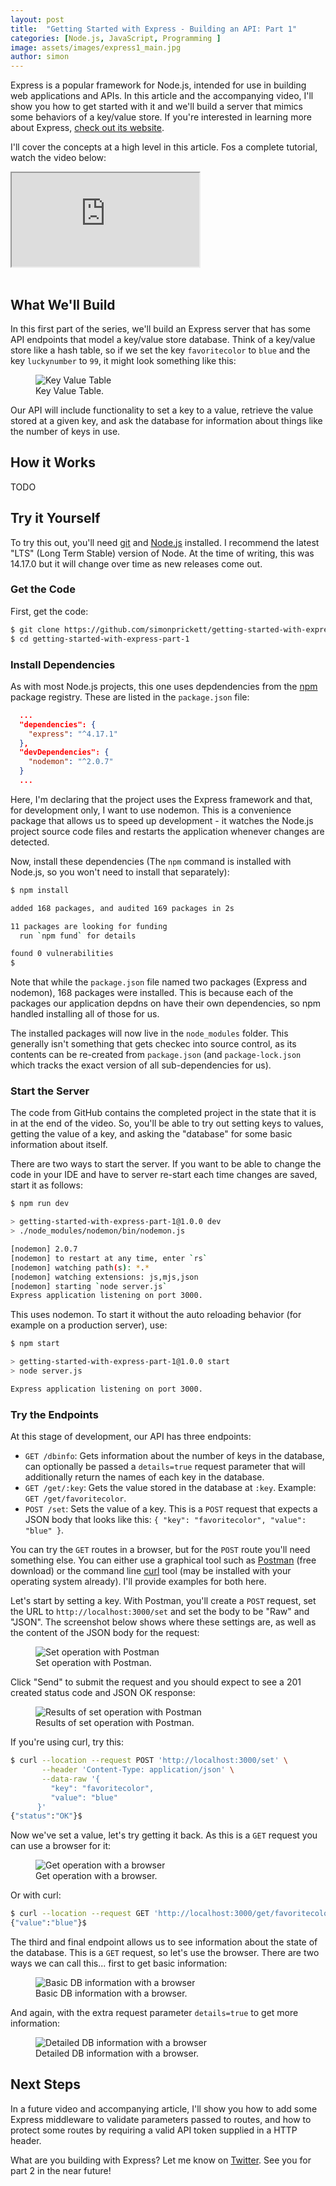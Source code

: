 ```yaml
---
layout: post
title:  "Getting Started with Express - Building an API: Part 1"
categories: [Node.js, JavaScript, Programming ]
image: assets/images/express1_main.jpg
author: simon
---
```

Express is a popular framework for Node.js, intended for use in building web applications and APIs.  In this article and the accompanying video, I'll show you how to get started with it and we'll build a server that mimics some behaviors of a key/value store.  If you're interested in learning more about Express, [check out its website](http://expressjs.com/).

I'll cover the concepts at a high level in this article.  Fos a complete tutorial, watch the video below:

<div class="embed-responsive embed-responsive-16by9">
  <iframe class="embed-responsive-item" src="https://www.youtube.com/embed/Z04bkB7g36E" allowfullscreen></iframe>
</div><br/>

## What We'll Build

In this first part of the series, we'll build an Express server that has some API endpoints that model a key/value store database.  Think of a key/value store like a hash table, so if we set the key `favoritecolor` to `blue` and the key `luckynumber` to `99`, it might look something like this:

<div class="text-center">
  <figure class="figure">
    <img src="{{ site.baseurl }}/assets/images/express1_kvtable.png" class="figure-img img-fluid" alt="Key Value Table">
    <figcaption class="figure-caption text-center">Key Value Table.</figcaption>
  </figure>
</div>

Our API will include functionality to set a key to a value, retrieve the value stored at a given key, and ask the database for information about things like the number of keys in use.

## How it Works

TODO

## Try it Yourself

To try this out, you'll need [git](https://git-scm.com/) and [Node.js](https://nodejs.org/) installed.  I recommend the latest "LTS" (Long Term Stable) version of Node.  At the time of writing, this was 14.17.0 but it will change over time as new releases come out.

### Get the Code

First, get the code:

```bash
$ git clone https://github.com/simonprickett/getting-started-with-express-part-1
$ cd getting-started-with-express-part-1
```

### Install Dependencies

As with most Node.js projects, this one uses depdendencies from the [npm](https://www.npmjs.com/) package registry.  These are listed in the `package.json` file:

```json
  ...
  "dependencies": {
    "express": "^4.17.1"
  },
  "devDependencies": {
    "nodemon": "^2.0.7"
  }
  ...
```

Here, I'm declaring that the project uses the Express framework and that, for development only, I want to use nodemon.  This is a convenience package that allows us to speed up development - it watches the Node.js project source code files and restarts the application whenever changes are detected.

Now, install these dependencies (The `npm` command is installed with Node.js, so you won't need to install that separately):

```bash
$ npm install

added 168 packages, and audited 169 packages in 2s

11 packages are looking for funding
  run `npm fund` for details

found 0 vulnerabilities
$
```

Note that while the `package.json` file named two packages (Express and nodemon), 168 packages were installed.  This is because each of the packages our application depdns on have their own dependencies, so npm handled installing all of those for us.

The installed packages will now live in the `node_modules` folder.  This generally isn't something that gets checkec into source control, as its contents can be re-created from `package.json` (and `package-lock.json` which tracks the exact version of all sub-dependencies for us).

### Start the Server

The code from GitHub contains the completed project in the state that it is in at the end of the video.  So, you'll be able to try out setting keys to values, getting the value of a key, and asking the "database" for some basic information about itself.

There are two ways to start the server.  If you want to be able to change the code in your IDE and have to server re-start each time changes are saved, start it as follows:

```bash
$ npm run dev

> getting-started-with-express-part-1@1.0.0 dev
> ./node_modules/nodemon/bin/nodemon.js

[nodemon] 2.0.7
[nodemon] to restart at any time, enter `rs`
[nodemon] watching path(s): *.*
[nodemon] watching extensions: js,mjs,json
[nodemon] starting `node server.js`
Express application listening on port 3000.
```

This uses nodemon.  To start it without the auto reloading behavior (for example on a production server), use:

```bash
$ npm start

> getting-started-with-express-part-1@1.0.0 start
> node server.js

Express application listening on port 3000.
```

### Try the Endpoints

At this stage of development, our API has three endpoints:

* `GET /dbinfo`: Gets information about the number of keys in the database, can optionally be passed a `details=true` request parameter that will additionally return the names of each key in the database.
* `GET /get/:key`: Gets the value stored in the database at `:key`.  Example: `GET /get/favoritecolor`.
* `POST /set`: Sets the value of a key.  This is a `POST` request that expects a JSON body that looks like this: `{ "key": "favoritecolor", "value": "blue" }`.

You can try the `GET` routes in a browser, but for the `POST` route you'll need something else.  You can either use a graphical tool such as [Postman](https://www.postman.com/) (free download) or the command line [curl](https://curl.se/) tool (may be installed with your operating system already).  I'll provide examples for both here.

Let's start by setting a key.  With Postman, you'll create a `POST` request, set the URL to `http://localhost:3000/set` and set the body to be "Raw" and "JSON".  The screenshot below shows where these settings are, as well as the content of the JSON body for the request:

<figure class="figure">
  <img src="{{ site.baseurl }}/assets/images/express1_postman_set1.png" class="figure-img img-fluid" alt="Set operation with Postman">
  <figcaption class="figure-caption text-center">Set operation with Postman.</figcaption>
</figure>

Click "Send" to submit the request and you should expect to see a 201 created status code and JSON OK response:

<figure class="figure">
  <img src="{{ site.baseurl }}/assets/images/express1_postman_set2.png" class="figure-img img-fluid" alt="Results of set operation with Postman">
  <figcaption class="figure-caption text-center">Results of set operation with Postman.</figcaption>
</figure>

If you're using curl, try this:

```bash
$ curl --location --request POST 'http://localhost:3000/set' \
       --header 'Content-Type: application/json' \
       --data-raw '{
         "key": "favoritecolor",
         "value": "blue"
      }'
{"status":"OK"}$
```

Now we've set a value, let's try getting it back.  As this is a `GET` request you can use a browser for it:

<figure class="figure">
  <img src="{{ site.baseurl }}/assets/images/express1_browser_get.png" class="figure-img img-fluid" alt="Get operation with a browser">
  <figcaption class="figure-caption text-center">Get operation with a browser.</figcaption>
</figure>

Or with curl:

```bash
$ curl --location --request GET 'http://localhost:3000/get/favoritecolor'
{"value":"blue"}$
```

The third and final endpoint allows us to see information about the state of the database.  This is a `GET` request, so let's use the browser.  There are two ways we can call this... first to get basic information:

<figure class="figure">
  <img src="{{ site.baseurl }}/assets/images/express1_browser_dbinfo1.png" class="figure-img img-fluid" alt="Basic DB information with a browser">
  <figcaption class="figure-caption text-center">Basic DB information with a browser.</figcaption>
</figure>

And again, with the extra request parameter `details=true` to get more information:

<figure class="figure">
  <img src="{{ site.baseurl }}/assets/images/express1_browser_dbinfo2.png" class="figure-img img-fluid" alt="Detailed DB information with a browser">
  <figcaption class="figure-caption text-center">Detailed DB information with a browser.</figcaption>
</figure>

## Next Steps

In a future video and accompanying article, I'll show you how to add some Express middleware to validate parameters passed to routes, and how to protect some routes by requiring a valid API token supplied in a HTTP header.

What are you building with Express?  Let me know on [Twitter](https://twitter.com/simon_prickett).  See you for part 2 in the near future!